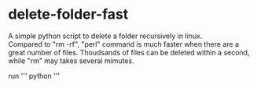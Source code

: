 # delete-folder-fast
A simple python script to delete a folder recursively in linux.  
Compared to "rm -rf", "perl" command is much faster when there are a great number of files. 
Thoudsands of files can be deleted within a second, while "rm" may takes several mimutes.  

run
'''
python
'''

